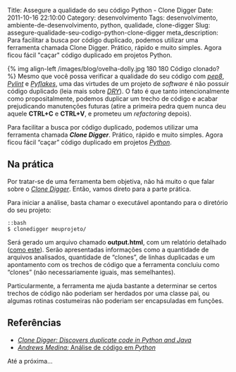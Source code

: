 Title: Assegure a qualidade do seu código Python - Clone Digger
Date: 2011-10-16 22:10:00
Category: desenvolvimento
Tags: desenvolvimento, ambiente-de-desenvolvimento, python, qualidade, clone-digger
Slug: assegure-qualidade-seu-codigo-python-clone-digger
meta_description: Para facilitar a busca por código duplicado, podemos utilizar uma ferramenta chamada Clone Digger. Prático, rápido e muito simples. Agora ficou fácil "caçar" código duplicado em projetos Python.


{% img align-left /images/blog/ovelha-dolly.jpg 180 180 Código clonado? %}
Mesmo que você possa verificar a qualidade do seu
código com [*pep8*][], [*Pylint*][] e [*Pyflakes*][], uma das virtudes
de um projeto de *software* é não possuir código duplicado (leia mais
sobre [*DRY*][]). O fato é que tanto intencionalmente como
propositalmente, podemos duplicar um trecho de código e acabar
prejudicando manutenções futuras (atire a primeira pedra quem nunca deu
aquele **CTRL+C** e **CTRL+V**, e prometeu um *refactoring* depois).

<!-- PELICAN_END_SUMMARY -->

Para facilitar a busca por código duplicado, podemos utilizar uma
ferramenta chamada ***Clone Digger***. Prático, rápido e muito simples.
Agora ficou fácil “caçar” código duplicado em projetos [*Python*][].


Na prática
----------

Por tratar-se de uma ferramenta bem objetiva, não há muito o que falar
sobre o [*Clone Digger*][]. Então, vamos direto para a parte prática.

Para iniciar a análise, basta chamar o executável apontando para o
diretório do seu projeto:

    ::bash
    $ clonedigger meuprojeto/

Será gerado um arquivo chamado **output.html**, com um relatório
detalhado ([como este][]). Serão apresentadas informações como a
quantidade de arquivos analisados, quantidade de “clones”, de linhas
duplicadas e um apontamento com os trechos de código que a ferramenta
concluiu como “clones” (não necessariamente iguais, mas semelhantes).

Particularmente, a ferramenta me ajuda bastante a determinar se certos
trechos de código não poderiam ser herdados por uma classe pai, ou
algumas rotinas costumeiras não poderiam ser encapsuladas em funções.


Referências
-----------

* [*Clone Digger: Discovers duplicate code in Python and Java*][*Clone Digger*]
* [*Andrews Medina:* Análise de código em *Python*][]

Até a próxima…


  [*pep8*]: {filename}/assegure-a-qualidade-do-seu-codigo-python-pep8.md
    "Assegure a qualidade do seu código Python – pep8"
  [*Pylint*]: {filename}/assegure-a-qualidade-do-seu-codigo-python-pylint.md
    "Assegure a qualidade do seu código Python – Pylint"
  [*Pyflakes*]: {filename}/assegure-a-qualidade-do-seu-codigo-python-pyflakes.md
    "Assegure a qualidade do seu código Python – Pyflakes"
  [*DRY*]: http://pt.wikipedia.org/wiki/Don%27t_repeat_yourself
    "Leia mais sobre Don't Repeat Yourself no Wikipedia"
  [*Python*]: {tag}python
    "Leia mais sobre Python"
  [*Clone Digger*]: http://clonedigger.sourceforge.net/index.html
    "Página oficial do projeto Clone Digger"
  [como este]: http://clonedigger.sourceforge.net/examples/nltk_first_50.html
    "Exemplo de relatório do Clone Digger"
  [*Andrews Medina:* Análise de código em *Python*]: http://www.andrewsmedina.com/2011/01/31/analise-de-codigo-em-python/
    "Excelente post do Andrews Medina sobre ferramentas de análise de código em Python"
